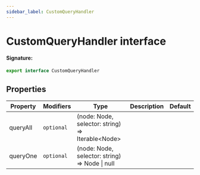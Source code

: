 ```yaml
---
sidebar_label: CustomQueryHandler
---
```


# CustomQueryHandler interface

#### Signature:

```typescript
export interface CustomQueryHandler
```

## Properties

| Property | Modifiers             | Type                                                      | Description | Default |
| -------- | --------------------- | --------------------------------------------------------- | ----------- | ------- |
| queryAll | <code>optional</code> | (node: Node, selector: string) =&gt; Iterable&lt;Node&gt; |             |         |
| queryOne | <code>optional</code> | (node: Node, selector: string) =&gt; Node \| null         |             |         |
